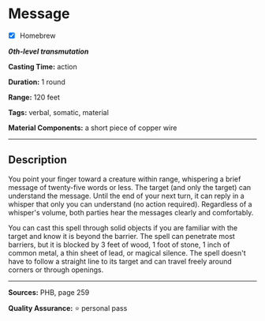 # Message

- [x] Homebrew

***0th-level transmutation***

**Casting Time:** action

**Duration:** 1 round

**Range:** 120 feet

**Tags:** verbal, somatic, material

**Material Components:** a short piece of copper wire

---

## Description
You point your finger toward a creature within range, whispering a brief message of twenty-five words or less.
The target (and only the target) can understand the message.
Until the end of your next turn, it can reply in a whisper that only you can understand (no action required).
Regardless of a whisper's volume, both parties hear the messages clearly and comfortably.

You can cast this spell through solid objects if you are familiar with the target and know it is beyond the barrier.
The spell can penetrate most barriers, but it is blocked by 3 feet of wood, 1 foot of stone, 1 inch of common metal, a thin sheet of lead, or magical silence.
The spell doesn't have to follow a straight line to its target and can travel freely around corners or through openings.

---

**Sources:** PHB, page 259

**Quality Assurance:** :star: personal pass
